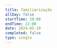 ```yaml
---
title: familiarização
allDay: false
startTime: 20:00
endTime: 22:00
date: 2024-05-10
completed: false
type: single
---
```

